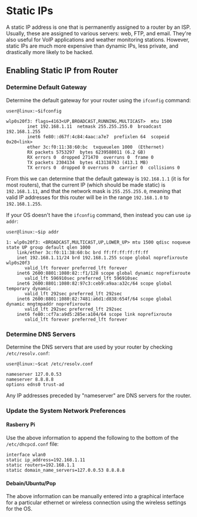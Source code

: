 # Static IPs

A static IP address is one that is permanently assigned to a router by an ISP. Usually, these are assigned to various
servers: web, FTP, and email. They're also useful for VoIP applications and weather monitoring stations. However, static
IPs are much more expensive than dynamic IPs, less private, and drastically more likely to be hacked.

## Enabling Static IP from Router

### Determine Default Gateway

Determine the default gateway for your router using the `ifconfig` command:

```shell
user@linux:~$ifconfig

wlp0s20f3: flags=4163<UP,BROADCAST,RUNNING,MULTICAST>  mtu 1500
        inet 192.168.1.11  netmask 255.255.255.0  broadcast 192.168.1.255
        inet6 fe80::d67f:4c84:4aac:a7e7  prefixlen 64  scopeid 0x20<link>
        ether 3c:f0:11:38:60:bc  txqueuelen 1000  (Ethernet)
        RX packets 5753297  bytes 6239588011 (6.2 GB)
        RX errors 0  dropped 271470  overruns 0  frame 0
        TX packets 2304134  bytes 413138763 (413.1 MB)
        TX errors 0  dropped 0 overruns 0  carrier 0  collisions 0
```

From this we can determine that the default gateway is `192.168.1.1` (it is for most routers), that the current IP
(which should be made static) is `192.168.1.11`, and that the network mask is `255.255.255.0`, meaning that valid IP
addresses for this router will be in the range `192.168.1.0` to `192.168.1.255`.

If your OS doesn't have the `ifconfig` command, then instead you can use `ip addr`:

```shell
user@linux:~$ip addr

1: wlp0s20f3: <BROADCAST,MULTICAST,UP,LOWER_UP> mtu 1500 qdisc noqueue state UP group default qlen 1000
    link/ether 3c:f0:11:38:60:bc brd ff:ff:ff:ff:ff:ff
    inet 192.168.1.11/24 brd 192.168.1.255 scope global noprefixroute wlp0s20f3
       valid_lft forever preferred_lft forever
    inet6 2600:8801:1080:82::f1/128 scope global dynamic noprefixroute 
       valid_lft 596910sec preferred_lft 596910sec
    inet6 2600:8801:1080:82:97c3:ceb9:a9aa:a32c/64 scope global temporary dynamic 
       valid_lft 292sec preferred_lft 292sec
    inet6 2600:8801:1080:82:7481:a6d1:d838:654f/64 scope global dynamic mngtmpaddr noprefixroute 
       valid_lft 292sec preferred_lft 292sec
    inet6 fe80::cf7a:a9d5:285e:a104/64 scope link noprefixroute 
       valid_lft forever preferred_lft forever
```

### Determine DNS Servers

Determine the DNS servers that are used by your router by checking `/etc/resolv.conf`:

```shell
user@linux:~$cat /etc/resolv.conf

nameserver 127.0.0.53
nameserver 8.8.8.8
options edns0 trust-ad
```

Any IP addresses preceded by "nameserver" are DNS servers for the router.

### Update the System Network Preferences

#### Rasberry Pi

Use the above information to append the following to the bottom of the `/etc/dhcpcd.conf` file:

```
interface wlan0
static ip_address=192.168.1.11
static routers=192.168.1.1
static domain_name_servers=127.0.0.53 8.8.8.8
```

#### Debain/Ubuntu/Pop

The above information can be manually entered into a graphical interface for a particular ethernet or wireless
connection using the wireless settings for the OS.
